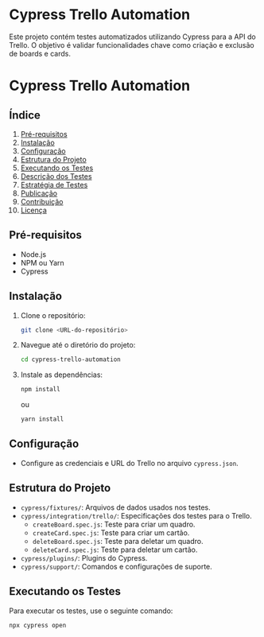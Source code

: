 # Cypress Trello Automation

Este projeto contém testes automatizados utilizando Cypress para a API do Trello. O objetivo é validar funcionalidades chave como criação e exclusão de boards e cards. 

# Cypress Trello Automation

## Índice
1. [Pré-requisitos](#pré-requisitos)
2. [Instalação](#instalação)
3. [Configuração](#configuração)
4. [Estrutura do Projeto](#estrutura-do-projeto)
5. [Executando os Testes](#executando-os-testes)
6. [Descrição dos Testes](#descrição-dos-testes)
7. [Estratégia de Testes](#estratégia-de-testes)
8. [Publicação](#publicação)
9. [Contribuição](#contribuição)
10. [Licença](#licença)

## Pré-requisitos
- Node.js
- NPM ou Yarn
- Cypress

## Instalação
1. Clone o repositório:
    ```bash
    git clone <URL-do-repositório>
    ```
2. Navegue até o diretório do projeto:
    ```bash
    cd cypress-trello-automation
    ```
3. Instale as dependências:
    ```bash
    npm install
    ```
    ou
    ```bash
    yarn install
    ```

## Configuração
- Configure as credenciais e URL do Trello no arquivo `cypress.json`.

## Estrutura do Projeto
- `cypress/fixtures/`: Arquivos de dados usados nos testes.
- `cypress/integration/trello/`: Especificações dos testes para o Trello.
    - `createBoard.spec.js`: Teste para criar um quadro.
    - `createCard.spec.js`: Teste para criar um cartão.
    - `deleteBoard.spec.js`: Teste para deletar um quadro.
    - `deleteCard.spec.js`: Teste para deletar um cartão.
- `cypress/plugins/`: Plugins do Cypress.
- `cypress/support/`: Comandos e configurações de suporte.

## Executando os Testes
Para executar os testes, use o seguinte comando:
```bash
npx cypress open
```
